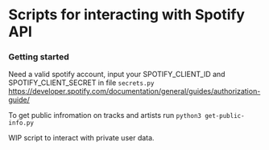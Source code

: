# Scripts for interacting with Spotify API

### Getting started 

Need a valid spotify account, input your SPOTIFY_CLIENT_ID and SPOTIFY_CLIENT_SECRET in file ```secrets.py```
https://developer.spotify.com/documentation/general/guides/authorization-guide/

To get public infromation on tracks and artists run ```python3 get-public-info.py```

WIP script to interact with private user data.


